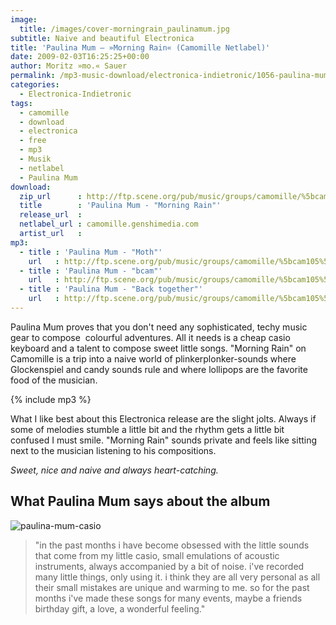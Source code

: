 ```yaml
---
image:
  title: /images/cover-morningrain_paulinamum.jpg
subtitle: Naive and beautiful Electronica
title: 'Paulina Mum – »Morning Rain« (Camomille Netlabel)'
date: 2009-02-03T16:25:25+00:00
author: Moritz »mo.« Sauer
permalink: /mp3-music-download/electronica-indietronic/1056-paulina-mum-camomille-netlabel
categories:
  - Electronica-Indietronic
tags:
  - camomille
  - download
  - electronica
  - free
  - mp3
  - Musik
  - netlabel
  - Paulina Mum
download:
  zip_url      : http://ftp.scene.org/pub/music/groups/camomille/%5bcam105%5dmorningrain_paulinamum.zip
  title        : 'Paulina Mum - "Morning Rain"'
  release_url  : 
  netlabel_url : camomille.genshimedia.com
  artist_url   : 
mp3:
  - title : 'Paulina Mum - "Moth"'
    url   : http://ftp.scene.org/pub/music/groups/camomille/%5bcam105%5dmorningrain-01-moth_paulinamum.mp3
  - title : 'Paulina Mum - "bcam"'
    url   : http://ftp.scene.org/pub/music/groups/camomille/%5bcam105%5dmorningrain-02-birthdaybird_paulinamum.mp3
  - title : 'Paulina Mum - "Back together"'
    url   : http://ftp.scene.org/pub/music/groups/camomille/%5bcam105%5dmorningrain-20-backtogether_paulinamum.mp3
---
```

Paulina Mum proves that you don't need any sophisticated, techy music gear to compose  colourful adventures. All it needs is a cheap casio keyboard and a talent to compose sweet little songs. "Morning Rain" on Camomille is a trip into a naive world of plinkerplonker-sounds where Glockenspiel and candy sounds rule and where lollipops are the favorite food of the musician.
<!--more-->

{% include mp3 %}

What I like best about this Electronica release are the slight jolts. Always if some of melodies stumble a little bit and the rhythm gets a little bit confused I must smile. "Morning Rain" sounds private and feels like sitting next to the musician listening to his compositions.

_Sweet, nice and naive and always heart-catching._

## What Paulina Mum says about the album

<img title="paulina-mum-casio" src="{{ site.url }}{{ site.baseurl }}/images/paulina-mum-casio.jpg">

> "in the past months i have become obsessed with the little sounds that come from my little casio, small emulations of acoustic instruments, always accompanied by a bit of noise. i've recorded many little things, only using it. i think they are all very personal as all their small mistakes are unique and warming to me. so for the past months i've made these songs for many events, maybe a friends birthday gift, a love, a wonderful feeling."

